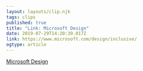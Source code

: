 ```yaml
---
layout: layouts/clip.njk 
tags: clips 
published: true 
title: "Link: Microsoft Design" 
date: 2019-07-29T14:20:39.017Z 
link: https://www.microsoft.com/design/inclusive/ 
ogtype: article 
---
```

[Microsoft Design](https://www.microsoft.com/design/inclusive/) 
